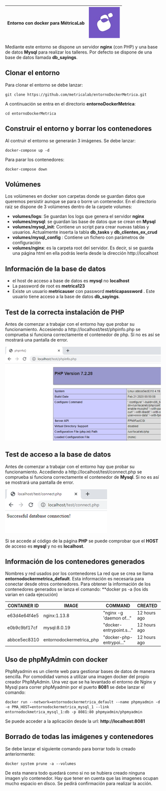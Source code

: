 |Entorno con docker para MétricaLab | ![Metrica](images/metricaLogo.jpg) |
|-------|--------|

Mediante este entorno se dispone un servidor **nginx** (con PHP) y una base de datos **Mysql** para realizar los talleres. Por defecto se dispone de una base de datos llamada **db_sayings**.

## Clonar el entorno

Para clonar el entorno se debe lanzar: 

```
git clone https://github.com/metricalab/entornoDockerMetrica.git
```
A continuación se entra en el directorio **entornoDockerMetrica**:

```
cd entornoDockerMetrica
```

## Construir el entorno y borrar los contenedores

Al contruir el entorno se generarán 3 imágenes. Se debe lanzar:

```
docker-compose up -d
```

Para parar los contenedores:

```
docker-compose down
```

## Volúmenes

Los volúmenes en docker son carpetas donde se guardan datos que queremos persistir aunque se para o borre un contenedor. En el directorio raiz se dispone de 3 volúmenes dentro de la carpete volumes:

- **volumes/logs**:  Se guardan los logs que genera el servidor **nginx**
- **volumes/mysql**:  se guardan las base de datos que se crean en **Mysql**  
- **volumes/mysql_init**:  Contiene un script para crear nuevas tablas y usuarios. Actualmente inserta la tabla **db_tasks** y **db_clientes_ex_crud**
- **volumes/mysql_config** : Contiene un fichero con parámetros de configuración	
- **volumes/nginx**: es la carpeta root del servidor. Es decir, si se guarda una página html en ella podrás leerla desde la dirección http://localhost

## Información de la base de datos

- el host de acceso a base de datos es **mysql** no **localhost**
- La password de root es **metrica123**
- Existe un usuario **metricauser** con password **metricapassword** . Este usuario tiene acceso a la base de datos **db_sayings**.

## Test de la correcta instalación de PHP

Antes de comenzar a trabajar con el entorno hay que probar su funcionamiento.
Accesiendo a http://localhost/test/phpinfo.php se comprueba si funciona correctamente el contenedor de php. Si no es así se mostrará una pantalla de error.

![Metrica](https://github.com/metricalab/entornoDockerMetrica/blob/master/volumes/nginx/assets/img/phpinfo.jpg)

## Test de acceso a la base de datos

Antes de comenzar a trabajar con el entorno hay que probar su funcionamiento.
Accediendo a http://localhost/test/connect.php se comprueba si funciona correctamente el contenedor de **Mysql**. Si no es así se mostrará una pantalla de error.

![Metrica](https://github.com/metricalab/entornoDockerMetrica/blob/master/volumes/nginx/assets/img/connect.png)

Si se accede al código de la página **PHP** se puede comprobar que el **HOST** de acceso es **mysql** y no es **localhost**.

## Información de los contenedores generados

Nombres y red usados por los contenedores
La red que se crea se llama **entornodockermetrica_default**. Esta información es necesaria para conectar desde otros contenedores. Para obtener la información de los contenedores generados se lanza el comando: **docker ps -a (los ids varian en cada ejecución)

| CONTAINER ID | IMAGE | COMMAND | CREATED | STATUS | PORTS | NAMES |
|--|--|--|--|--|--|--|
| e63d4e64f4e5 | nginx:1.13.8 | "nginx -g 'daemon of…" | 12 hours ago | Up 3 hours | 0.0.0.0:80->80/tcp | entornodockermetrica_nginx_1 |
| e0b9c9bf17cf | mysql:8.0.19 | "docker-entrypoint.s…" | 12 hours ago | Up 3 hours | 0.0.0.0:3306->3306/tcp | entornodockermetrica_mysql_1 |
| abbce5ec8310 | entornodockermetrica_php | "docker-php-entrypoi…" | 12 hours ago | Up 3 hours | 0.0.0.0:9000->9000/tcp | entornodockermetrica_php_1|

## Uso de phpMyAdmin con docker

PhpMyadmin es un cliente web para gestionar bases de datos de manera sencilla. Por comodidad vamos a utilizar una imagen docker del propio creador PhpMyAdmin. Una vez que se ha levantado el entorno de Nginx y Mysql para correr phpMyadmin por el puerto **8081** se debe lanzar el comando:

```
docker run --network=entornodockermetrica_default --name phpmyadmin -d -e PMA_HOST=entornodockermetrica_mysql_1 --link entornodockmetrica_mysql_1:db -p 8081:80 phpmyadmin/phpmyadmin
```

Se puede acceder a la aplicación desde la url: **http://localhost:8081**

## Borrado de todas las imágenes y contenedores

Se debe lanzar el siguiente comando para borrar todo lo creado anteriormente:

```
docker system prune -a --volumes
```

De esta manera todo quedará como si no se hubiera creado ninguna imagen y/o contenedor. Hay que tener en cuenta que las imagenes ocupan mucho espacio en disco. Se pedirá confirmación para realizar la acción.
